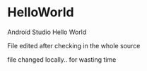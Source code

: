 # HelloWorld
Android Studio Hello World

File edited after checking in the whole source 

file changed locally.. for wasting time

